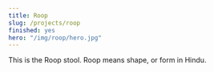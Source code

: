 ```yaml
---
title: Roop
slug: /projects/roop
finished: yes
hero: "/img/roop/hero.jpg"
---
```


This is the Roop stool. Roop means shape, or form in Hindu.
